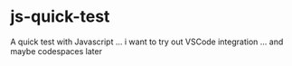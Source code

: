 # js-quick-test
A quick test with Javascript ... i want to try out VSCode integration ... and maybe codespaces later
